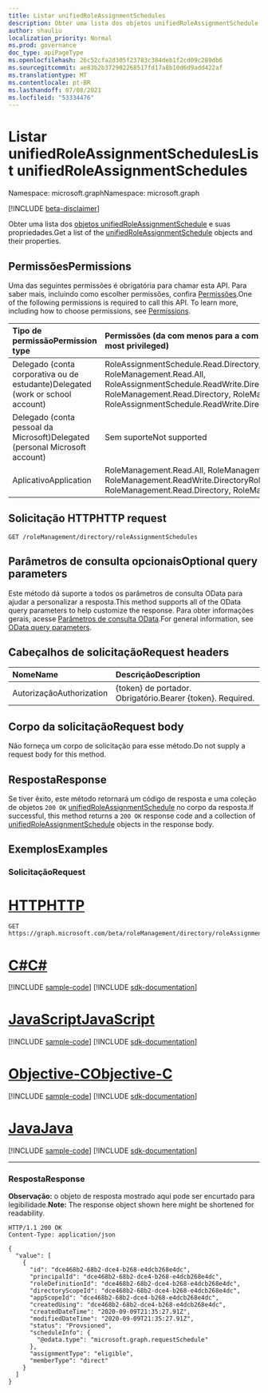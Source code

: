 ```yaml
---
title: Listar unifiedRoleAssignmentSchedules
description: Obter uma lista dos objetos unifiedRoleAssignmentSchedule e suas propriedades.
author: shauliu
localization_priority: Normal
ms.prod: governance
doc_type: apiPageType
ms.openlocfilehash: 26c52cfa2d305f23783c384deb1f2cd09c289db6
ms.sourcegitcommit: ae83b2b372902268517fd17a8b10d6d9add422af
ms.translationtype: MT
ms.contentlocale: pt-BR
ms.lasthandoff: 07/08/2021
ms.locfileid: "53334476"
---
```

# <a name="list-unifiedroleassignmentschedules"></a><span data-ttu-id="557de-103">Listar unifiedRoleAssignmentSchedules</span><span class="sxs-lookup"><span data-stu-id="557de-103">List unifiedRoleAssignmentSchedules</span></span>
<span data-ttu-id="557de-104">Namespace: microsoft.graph</span><span class="sxs-lookup"><span data-stu-id="557de-104">Namespace: microsoft.graph</span></span>

[!INCLUDE [beta-disclaimer](../../includes/beta-disclaimer.md)]

<span data-ttu-id="557de-105">Obter uma lista dos [objetos unifiedRoleAssignmentSchedule](../resources/unifiedroleassignmentschedule.md) e suas propriedades.</span><span class="sxs-lookup"><span data-stu-id="557de-105">Get a list of the [unifiedRoleAssignmentSchedule](../resources/unifiedroleassignmentschedule.md) objects and their properties.</span></span>

## <a name="permissions"></a><span data-ttu-id="557de-106">Permissões</span><span class="sxs-lookup"><span data-stu-id="557de-106">Permissions</span></span>
<span data-ttu-id="557de-p101">Uma das seguintes permissões é obrigatória para chamar esta API. Para saber mais, incluindo como escolher permissões, confira [Permissões](/graph/permissions-reference).</span><span class="sxs-lookup"><span data-stu-id="557de-p101">One of the following permissions is required to call this API. To learn more, including how to choose permissions, see [Permissions](/graph/permissions-reference).</span></span>

|<span data-ttu-id="557de-109">Tipo de permissão</span><span class="sxs-lookup"><span data-stu-id="557de-109">Permission type</span></span>|<span data-ttu-id="557de-110">Permissões (da com menos para a com mais privilégios)</span><span class="sxs-lookup"><span data-stu-id="557de-110">Permissions (from least to most privileged)</span></span>|
|:---|:---|
|<span data-ttu-id="557de-111">Delegado (conta corporativa ou de estudante)</span><span class="sxs-lookup"><span data-stu-id="557de-111">Delegated (work or school account)</span></span>|<span data-ttu-id="557de-112">RoleAssignmentSchedule.Read.Directory, RoleManagement.Read.Directory, RoleManagement.Read.All, RoleAssignmentSchedule.ReadWrite.Directory</span><span class="sxs-lookup"><span data-stu-id="557de-112">RoleAssignmentSchedule.Read.Directory, RoleManagement.Read.Directory, RoleManagement.Read.All, RoleAssignmentSchedule.ReadWrite.Directory</span></span>   |
|<span data-ttu-id="557de-113">Delegado (conta pessoal da Microsoft)</span><span class="sxs-lookup"><span data-stu-id="557de-113">Delegated (personal Microsoft account)</span></span>|<span data-ttu-id="557de-114">Sem suporte</span><span class="sxs-lookup"><span data-stu-id="557de-114">Not supported</span></span>|
|<span data-ttu-id="557de-115">Aplicativo</span><span class="sxs-lookup"><span data-stu-id="557de-115">Application</span></span>|<span data-ttu-id="557de-116">RoleManagement.Read.All, RoleManagement.Read.Directory, RoleManagement.ReadWrite.Directory</span><span class="sxs-lookup"><span data-stu-id="557de-116">RoleManagement.Read.All, RoleManagement.Read.Directory, RoleManagement.ReadWrite.Directory</span></span> |

## <a name="http-request"></a><span data-ttu-id="557de-117">Solicitação HTTP</span><span class="sxs-lookup"><span data-stu-id="557de-117">HTTP request</span></span>

<!-- {
  "blockType": "ignored"
}
-->
``` http
GET /roleManagement/directory/roleAssignmentSchedules
```

## <a name="optional-query-parameters"></a><span data-ttu-id="557de-118">Parâmetros de consulta opcionais</span><span class="sxs-lookup"><span data-stu-id="557de-118">Optional query parameters</span></span>
<span data-ttu-id="557de-119">Este método dá suporte a todos os parâmetros de consulta OData para ajudar a personalizar a resposta.</span><span class="sxs-lookup"><span data-stu-id="557de-119">This method supports all of the OData query parameters to help customize the response.</span></span> <span data-ttu-id="557de-120">Para obter informações gerais, acesse [Parâmetros de consulta OData](/graph/query-parameters).</span><span class="sxs-lookup"><span data-stu-id="557de-120">For general information, see [OData query parameters](/graph/query-parameters).</span></span>

## <a name="request-headers"></a><span data-ttu-id="557de-121">Cabeçalhos de solicitação</span><span class="sxs-lookup"><span data-stu-id="557de-121">Request headers</span></span>
|<span data-ttu-id="557de-122">Nome</span><span class="sxs-lookup"><span data-stu-id="557de-122">Name</span></span>|<span data-ttu-id="557de-123">Descrição</span><span class="sxs-lookup"><span data-stu-id="557de-123">Description</span></span>|
|:---|:---|
|<span data-ttu-id="557de-124">Autorização</span><span class="sxs-lookup"><span data-stu-id="557de-124">Authorization</span></span>|<span data-ttu-id="557de-p103">{token} de portador. Obrigatório.</span><span class="sxs-lookup"><span data-stu-id="557de-p103">Bearer {token}. Required.</span></span>|

## <a name="request-body"></a><span data-ttu-id="557de-127">Corpo da solicitação</span><span class="sxs-lookup"><span data-stu-id="557de-127">Request body</span></span>
<span data-ttu-id="557de-128">Não forneça um corpo de solicitação para esse método.</span><span class="sxs-lookup"><span data-stu-id="557de-128">Do not supply a request body for this method.</span></span>

## <a name="response"></a><span data-ttu-id="557de-129">Resposta</span><span class="sxs-lookup"><span data-stu-id="557de-129">Response</span></span>

<span data-ttu-id="557de-130">Se tiver êxito, este método retornará um código de resposta e uma coleção de objetos `200 OK` [unifiedRoleAssignmentSchedule](../resources/unifiedroleassignmentschedule.md) no corpo da resposta.</span><span class="sxs-lookup"><span data-stu-id="557de-130">If successful, this method returns a `200 OK` response code and a collection of [unifiedRoleAssignmentSchedule](../resources/unifiedroleassignmentschedule.md) objects in the response body.</span></span>

## <a name="examples"></a><span data-ttu-id="557de-131">Exemplos</span><span class="sxs-lookup"><span data-stu-id="557de-131">Examples</span></span>

### <a name="request"></a><span data-ttu-id="557de-132">Solicitação</span><span class="sxs-lookup"><span data-stu-id="557de-132">Request</span></span>

# <a name="http"></a>[<span data-ttu-id="557de-133">HTTP</span><span class="sxs-lookup"><span data-stu-id="557de-133">HTTP</span></span>](#tab/http)
<!-- {
  "blockType": "request",
  "name": "list_unifiedroleassignmentschedule"
}
-->
``` http
GET https://graph.microsoft.com/beta/roleManagement/directory/roleAssignmentSchedules
```
# <a name="c"></a>[<span data-ttu-id="557de-134">C#</span><span class="sxs-lookup"><span data-stu-id="557de-134">C#</span></span>](#tab/csharp)
[!INCLUDE [sample-code](../includes/snippets/csharp/list-unifiedroleassignmentschedule-csharp-snippets.md)]
[!INCLUDE [sdk-documentation](../includes/snippets/snippets-sdk-documentation-link.md)]

# <a name="javascript"></a>[<span data-ttu-id="557de-135">JavaScript</span><span class="sxs-lookup"><span data-stu-id="557de-135">JavaScript</span></span>](#tab/javascript)
[!INCLUDE [sample-code](../includes/snippets/javascript/list-unifiedroleassignmentschedule-javascript-snippets.md)]
[!INCLUDE [sdk-documentation](../includes/snippets/snippets-sdk-documentation-link.md)]

# <a name="objective-c"></a>[<span data-ttu-id="557de-136">Objective-C</span><span class="sxs-lookup"><span data-stu-id="557de-136">Objective-C</span></span>](#tab/objc)
[!INCLUDE [sample-code](../includes/snippets/objc/list-unifiedroleassignmentschedule-objc-snippets.md)]
[!INCLUDE [sdk-documentation](../includes/snippets/snippets-sdk-documentation-link.md)]

# <a name="java"></a>[<span data-ttu-id="557de-137">Java</span><span class="sxs-lookup"><span data-stu-id="557de-137">Java</span></span>](#tab/java)
[!INCLUDE [sample-code](../includes/snippets/java/list-unifiedroleassignmentschedule-java-snippets.md)]
[!INCLUDE [sdk-documentation](../includes/snippets/snippets-sdk-documentation-link.md)]

---



### <a name="response"></a><span data-ttu-id="557de-138">Resposta</span><span class="sxs-lookup"><span data-stu-id="557de-138">Response</span></span>
<span data-ttu-id="557de-139">**Observação:** o objeto de resposta mostrado aqui pode ser encurtado para legibilidade.</span><span class="sxs-lookup"><span data-stu-id="557de-139">**Note:** The response object shown here might be shortened for readability.</span></span>
<!-- {
  "blockType": "response",
  "truncated": true,
  "@odata.type": "Collection(microsoft.graph.unifiedRoleAssignmentSchedule)"
}
-->
``` http
HTTP/1.1 200 OK
Content-Type: application/json

{
  "value": [
    {
      "id": "dce468b2-68b2-dce4-b268-e4dcb268e4dc",
      "principalId": "dce468b2-68b2-dce4-b268-e4dcb268e4dc",
      "roleDefinitionId": "dce468b2-68b2-dce4-b268-e4dcb268e4dc",
      "directoryScopeId": "dce468b2-68b2-dce4-b268-e4dcb268e4dc",
      "appScopeId": "dce468b2-68b2-dce4-b268-e4dcb268e4dc",
      "createdUsing": "dce468b2-68b2-dce4-b268-e4dcb268e4dc",
      "createdDateTime": "2020-09-09T21:35:27.91Z",
      "modifiedDateTime": "2020-09-09T21:35:27.91Z",
      "status": "Provsioned",
      "scheduleInfo": {
        "@odata.type": "microsoft.graph.requestSchedule"
      },
      "assignmentType": "eligible",
      "memberType": "direct"
    }
  ]
}
```

